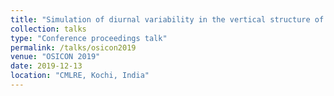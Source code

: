 ```yaml
---
title: "Simulation of diurnal variability in the vertical structure of temperature using a 1-D coupled model"
collection: talks
type: "Conference proceedings talk"
permalink: /talks/osicon2019
venue: "OSICON 2019"
date: 2019-12-13
location: "CMLRE, Kochi, India"
---
```

